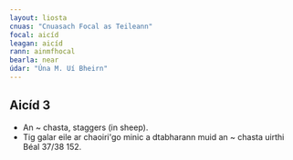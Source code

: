 ```yaml
---
layout: liosta
cnuas: "Cnuasach Focal as Teileann"
focal: aicíd
leagan: aicíd
rann: ainmfhocal
bearla: near
údar: "Úna M. Uí Bheirn"
---
```

## Aicíd 3

* An ~ chasta, staggers (in sheep).
* Tig galar eile ar chaoiri'go minic a dtabharann muid an ~ chasta
uirthi Béal 37/38 152.